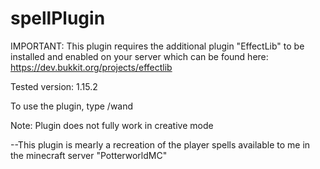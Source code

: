 # spellPlugin
IMPORTANT: This plugin requires the additional plugin "EffectLib" to be installed and enabled on your server which can be found here:
https://dev.bukkit.org/projects/effectlib

Tested version: 1.15.2

To use the plugin, type /wand

Note: Plugin does not fully work in creative mode

--This plugin is mearly a recreation of the player spells available to me in the minecraft server "PotterworldMC"
#
